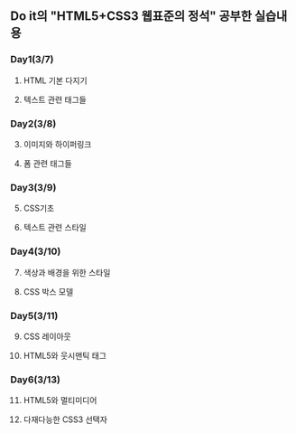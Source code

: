 ## Do it의 "HTML5+CSS3 웹표준의 정석" 공부한 실습내용

### Day1(3/7)

   1. HTML 기본 다지기
   
   2. 텍스트 관련 태그들
   
### Day2(3/8)

   3. 이미지와 하이퍼링크
   
   4. 폼 관련 태그들
   
### Day3(3/9)

   5. CSS기초
   
   6. 텍스트 관련 스타일

### Day4(3/10)

   7. 색상과 배경을 위한 스타일

   8. CSS 박스 모델

### Day5(3/11)

   9. CSS 레이아웃

   10. HTML5와 웃시맨틱 태그

### Day6(3/13)

   11. HTML5와 멀티미디어

   12. 다재다능한 CSS3 선택자
